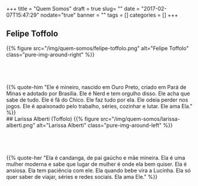 +++
title = "Quem Somos"
draft = true
slug= ""
date = "2017-02-07T15:47:29"
nodate="true"
banner = ""
tags = []
categories = []
+++
</br>
## Felipe Toffolo
{{% figure src="/img/quem-somos/felipe-toffolo.png" alt="Felipe Toffolo" class="pure-img-around-right" %}}
<div style="margin-top:70px;">
{{% quote-him "Ele é mineiro, nascido em Ouro Preto, criado em Pará de Minas e adotado por Brasília. Ele é Nerd e tem orgulho disso. Ele acha que sabe de tudo. Ele é fã do Chico. Ele faz tudo por ela. Ele odeia perder nos jogos. Ele é apaixonado pelo trabalho, séries, cozinhar e lutar. Ele ama Ela." %}}
</div>
## Larissa Alberti (Toffolo)
{{% figure src="/img/quem-somos/larissa-alberti.png" alt="Larissa Alberti" class="pure-img-around-left" %}}
<div style="margin-top:70px;">
{{% quote-her "Ela é candanga, de pai gaúcho e mãe mineira. Ela é uma mulher moderna e sabe que lugar de mulher é onde ela bem quiser. Ela é ansiosa. Ela tem paciência com ele. Ela quando bebe vira a Lucinha. Ela só quer saber de viajar, séries e redes sociais. Ela ama Ele." %}}
</div>

